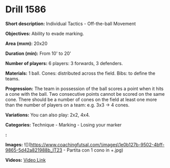 # Drill 1586

**Short description:**
Individual Tactics - Off-the-ball Movement

**Objectives:**
Ability to evade marking.

**Area (mxm):**
20x20

**Duration (min):**
From 10' to 20'

**Number of players:**
6 players: 3 forwards, 3 defenders.

**Materials:**
1 ball. Cones: distributed across the field. Bibs: to define the teams.

**Progression:**
The team in possession of the ball scores a point when it hits a cone with the ball. Two consecutive points cannot be scored on the same cone. There should be a number of cones on the field at least one more than the number of players on a team: e.g. 3x3 -> 4 cones.

**Variations:**
You can also play: 2x2, 4x4.

**Categories:**
Technique - Marking - Losing your marker

**:**


**Images:**
![](https://www.coachingfutsal.com/\images\1e0b127b-9502-4bff-9865-5d42a821988b_IT23 - Partita con 1 cono in +.jpg)

**Videos:**
[Video Link](https://www.youtube.com/embed/3zMxtHT34eM)

